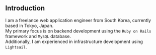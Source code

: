 ## Introduction

I am a freelance web application engineer from South Korea, currently based in Tokyo, Japan. <br>
My primary focus is on backend development using the `Ruby on Rails` framework and `MySQL` database. <br>
Additionally, I am experienced in infrastructure development using `Lightsail`.
